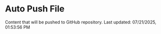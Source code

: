 # Auto Push File

Content that will be pushed to GitHub repository.
Last updated: 07/21/2025, 01:53:56 PM